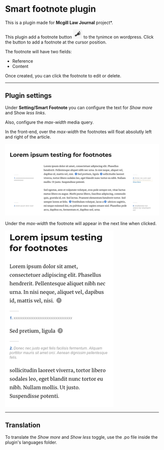 # Smart footnote plugin

This is a plugin made for **Mcgill Law Journal** project*.

This plugin add a footnote button ![](assets/img/button.png) to the tynimce on wordpress. Click the button to add a footnote at the cursor position.

The footnote will have two fields:

* Reference
* Content

Once created, you can click the footnote to edit or delete.

---

## Plugin settings

Under **Setting/Smart Footnote** you can configure the text for *Show more* and Show *less links*.

Also, configure the *max-width* media query.

In the front-end, over the *max-width* the footnotes will float absolutly left and right of the article.

![](assets/img/smft.png)

Under the *max-width* the footnote will appear in the next line when clicked.

![](assets/img/smft_open.png)

---

## Translation

To translate the *Show more* and *Show less* toggle, use the .po file inside the plugin's languages folder.
